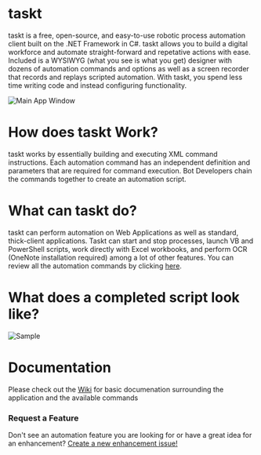 
# taskt
taskt is a free, open-source, and easy-to-use robotic process automation client built on the .NET Framework in C#.  taskt allows you to build a digital workforce and automate straight-forward and repetative actions with ease.  Included is a WYSIWYG (what you see is what you get) designer with dozens of automation commands and options as well as a screen recorder that records and replays scripted automation. With taskt, you spend less time writing code and instead configuring functionality.

![Main App Window](https://i.imgur.com/BbaGB75.png)

# How does taskt Work?
taskt works by essentially building and executing XML command instructions.  Each automation command has an independent definition and parameters that are required for command execution.  Bot Developers chain the commands together to create an automation script.

# What can taskt do?
taskt can perform automation on Web Applications as well as standard, thick-client applications.  Taskt can start and stop processes, launch VB and PowerShell scripts, work directly with Excel workbooks, and perform OCR (OneNote installation required) among a lot of other features.  You can review all the automation commands by clicking [here](https://github.com/saucepleez/taskt/wiki/Automation-Commands).

# What does a completed script look like?
![Sample](https://i.imgur.com/zMJ9UuV.png)

# Documentation
Please check out the [Wiki](https://github.com/saucepleez/taskt/wiki) for basic documenation surrounding the application and the available commands

### Request a Feature
Don't see an automation feature you are looking for or have a great idea for an enhancement?  [Create a new enhancement issue!](https://github.com/saucepleez/taskt/issues/new)
